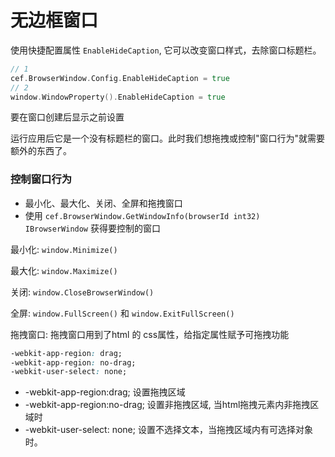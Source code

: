 # 无边框窗口

使用快捷配置属性 `EnableHideCaption`, 它可以改变窗口样式，去除窗口标题栏。
``` go
// 1
cef.BrowserWindow.Config.EnableHideCaption = true
// 2
window.WindowProperty().EnableHideCaption = true
```
要在窗口创建后显示之前设置

运行应用后它是一个没有标题栏的窗口。此时我们想拖拽或控制"窗口行为"就需要额外的东西了。

### 控制窗口行为

- 最小化、最大化、关闭、全屏和拖拽窗口
- 使用 `cef.BrowserWindow.GetWindowInfo(browserId int32) IBrowserWindow` 获得要控制的窗口

最小化: `window.Minimize()`

最大化: `window.Maximize()`

关闭: `window.CloseBrowserWindow()`

全屏: `window.FullScreen()` 和 `window.ExitFullScreen()`

拖拽窗口: 
拖拽窗口用到了html 的 css属性，给指定属性赋予可拖拽功能
```css
-webkit-app-region: drag;
-webkit-app-region: no-drag;
-webkit-user-select: none;
```

- -webkit-app-region:drag; 设置拖拽区域
- -webkit-app-region:no-drag; 设置非拖拽区域, 当html拖拽元素内非拖拽区域时
- -webkit-user-select: none; 设置不选择文本，当拖拽区域内有可选择对象时。

